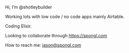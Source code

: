 Hi, I’m @shotleybuilder

Working lots with low code / no code apps mainly Airtable.  

Coding Elixir.

Looking to collaborate through https://spongl.com

How to reach me:
jason@spongl.com

<!---
shotleybuilder/shotleybuilder is a ✨ special ✨ repository because its `README.md` (this file) appears on your GitHub profile.
You can click the Preview link to take a look at your changes.
--->

